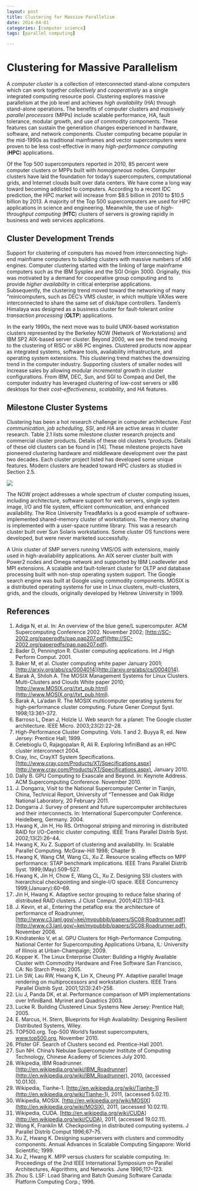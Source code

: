 ```yaml
---
layout: post
title: Clustering for Massive Parallelism
date: 2014-04-01
categories: [computer science]
tags: [parallel computing]

---
```


# Clustering for Massive Parallelism

A *computer cluster* is a collection of interconnected stand-alone computers which can work together *collectively* and *cooperatively* as a single integrated computing resource pool. Clustering explores massive parallelism at the job level and achieves *high availability* (HA) through stand-alone operations. The benefits of computer clusters and *massively parallel processors* (MPPs) include scalable performance, HA, fault tolerance, modular growth, and use of commodity components. These features can sustain the generation changes experienced in hardware, software, and network components. Cluster computing became popular in the mid-1990s as traditional mainframes and vector supercomputers were proven to be less cost-effective in many *high-performance computing* (**HPC**) applications.

Of the Top 500 supercomputers reported in 2010, 85 percent were computer clusters or MPPs built with *homogeneous* nodes. Computer clusters have laid the foundation for today’s supercomputers, computational grids, and Internet clouds built over data centers. We have come a long way toward becoming addicted to computers. According to a recent IDC prediction, the HPC market will increase from $8.5 billion in 2010 to $10.5 billion by 2013. A majority of the Top 500 supercomputers are used for HPC applications in science and engineering. Meanwhile, the use of *high-throughput computing* (**HTC**) clusters of servers is growing rapidly in business and web services applications.

Cluster Development Trends
---
Support for clustering of computers has moved from interconnecting high-end mainframe computers to building clusters with massive numbers of x86 engines. Computer clustering started with the linking of large mainframe computers such as the IBM Sysplex and the SGI Origin 3000. Originally, this was motivated by a demand for cooperative group computing and to provide *higher availability* in critical enterprise applications.  
Subsequently, the clustering trend moved toward the networking of many 
“minicomputers, such as DEC’s VMS cluster, in which multiple VAXes were interconnected to share the same set of disk/tape controllers. Tandem’s Himalaya was designed as a business cluster for fault-tolerant *online transaction processing* (**OLTP**) applications.

In the early 1990s, the next move was to build UNIX-based workstation clusters represented by the Berkeley NOW (Network of Workstations) and IBM SP2 AIX-based server cluster. Beyond 2000, we see the trend moving to the clustering of RISC or x86 PC engines. Clustered products now appear as integrated systems, software tools, availability infrastructure, and operating system extensions. This clustering trend matches the downsizing trend in the computer industry. Supporting clusters of smaller nodes will increase sales by allowing modular *incremental* growth in cluster configurations. From IBM, DEC, Sun, and SGI to Compaq and Dell, the computer industry has leveraged clustering of low-cost servers or x86 desktops for their *cost-effectiveness*, *scalability*, and *HA* features.

Milestone Cluster Systems
---
Clustering has been a hot research challenge in computer architecture. *Fast communication*, *job scheduling*, *SSI*, and *HA* are active areas in cluster research. Table 2.1 lists some milestone cluster research projects and commercial cluster products. Details of these old clusters “products. Details of these old clusters can be found in [14]. These milestone projects have pioneered clustering hardware and middleware development over the past two decades. Each cluster project listed has developed some unique features. Modern clusters are headed toward HPC clusters as studied in Section 2.5.

![](http://sungsoo.github.com/images/milestone-research-cluster.png)

The NOW project addresses a whole spectrum of cluster computing issues, including architecture, software support for web servers, single system image, I/O and file system, efficient communication, and enhanced availability. The Rice University TreadMarks is a good example of software-implemented shared-memory cluster of workstations. The memory sharing is implemented with a user-space runtime library. This was a research cluster built over Sun Solaris workstations. Some cluster OS functions were developed, but were never marketed successfully.

A Unix cluster of SMP servers running VMS/OS with extensions, mainly used in high-availability applications. An AIX server cluster built with Power2 nodes and Omega network and supported by IBM Loadleveler and MPI extensions. A scalable and fault-tolerant cluster for OLTP and database processing built with non-stop operating system support. The Google search engine was built at Google using commodity components. MOSIX is a distributed operating systems for use in Linux clusters, multi-clusters, grids, and the clouds, originally developed by Hebrew University in 1999.


References
---

1. Adiga N, et al. In: An overview of the blue gene/L supercomputer. ACM Supercomputing Conference 2002. November 2002; [http://SC-2002.org/paperpdfs/pap.pap207.pdf](http://SC-2002.org/paperpdfs/pap.pap207.pdf).
2. Bader D, Pennington R. Cluster computing applications. Int J High Perform Comput. 2001.
3. Baker M, et al. Cluster computing white paper January 2001; [http://arxiv.org/abs/cs/0004014](http://arxiv.org/abs/cs/0004014).
4. Barak A, Shiloh A. The MOSIX Management Systems for Linux Clusters. Multi-Clusters and Clouds White paper 2010; [http://www.MOSIX.org//txt_pub.html](http://www.MOSIX.org//txt_pub.html).
5. Barak A, La’adan R. The MOSIX multicomputer operating systems for high-performance cluster computing. Future Gener Comput Syst. 1998;13:361–372.
6. Barroso L, Dean J, Holzle U. Web search for a planet: The Google cluster architecture. IEEE Micro. 2003;23(2):22–28.
7. High-Performance Cluster Computing. Vols. 1 and 2. Buyya R, ed. New Jersey: Prentice Hall; 1999.
8. Celebioglu O, Rajagopalan R, Ali R. Exploring InfiniBand as an HPC cluster interconnect 2004.
9. Cray, Inc, CrayXT System Specifications. [http://www.cray.com/Products/XT/Specifications.aspx](http://www.cray.com/Products/XT/Specifications.aspx), January 2010.
10. Dally B. GPU Computing to Exascale and Beyond. In: Keynote Address. ACM Supercomputing Conference. November 2010.
11. J. Dongarra, Visit to the National Supercomputer Center in Tianjin, China, Technical Report, University of “Tennessee and Oak Ridge National Laboratory, 20 February 2011.
12. Dongarra J. Survey of present and future supercomputer architectures and their interconnects. In: International Supercomputer Conference. Heidelberg, Germany. 2004.
13. Hwang K, Jin H, Ho RS. Orthogonal striping and mirroring in distributed RAID for I/O-Centric cluster computing. IEEE Trans Parallel Distrib Syst. 2002;13(2):26–44.
14. Hwang K, Xu Z. Support of clustering and availability. In: Scalable Parallel Computing. McGraw-Hill 1998; Chapter 9.
15. Hwang K, Wang CM, Wang CL, Xu Z. Resource scaling effects on MPP performance: STAP benchmark implications. IEEE Trans Parallel Distrib Syst. 1999;(May):509–527.
16. Hwang K, Jin H, Chow E, Wang CL, Xu Z. Designing SSI clusters with hierarchical checkpointing and single-I/O space. IEEE Concurrency 1999;(January):60–69.
17. Jin H, Hwang K. Adaptive sector grouping to reduce false sharing of distributed RAID clusters. J Clust Comput. 2001;4(2):133–143.
18. J. Kevin, et al., Entering the petaflop era: the architecture of performance of Roadrunner, [http://www.c3.lanl.gov/~kei/mypubbib/papers/SC08:Roadrunner.pdf](http://www.c3.lanl.gov/~kei/mypubbib/papers/SC08:Roadrunner.pdf), November 2008.
19. Kindratenko V, et al. GPU Clusters for High-Performance Computing. National Center for Supercomputing Applications Urbana, IL: University of Illinois at Urban-Champaign; 2009.
20. Kopper K. The Linux Enterprise Cluster: Building a Highly Available Cluster with Commodity Hardware and Free Software San Francisco, CA: No Starch Press; 2005.
21. Lin SW, Lau RW, Hwang K, Lin X, Cheung PY. Adaptive parallel Image rendering on multiprocessors and workstation clusters. IEEE Trans Parallel Distrib Syst. 2001;12(3):241–258.
22. Liu J, Panda DK, et al. Performance comparison of MPI implementations over InfiniBand. Myrinet and Quadrics 2003.
23. Lucke R. Building Clustered Linux Systems New Jersey: Prentice Hall; 2005.
24. E. Marcus, H. Stern, Blueprints for High Availability: Designing Resilient Distributed Systems, Wiley.
25. TOP500.org. Top-500 World’s fastest supercomputers, www.top500.org, November 2010.
26. Pfister GF. Search of Clusters second ed. Prentice-Hall 2001.
27. Sun NH. China’s Nebulae Supercomputer Institute of Computing Technology, Chinese Academy of Sciences July 2010.
28. Wikipedia, IBM Roadrunner. [http://en.wikipedia.org/wiki/IBM_Roadrunner](http://en.wikipedia.org/wiki/IBM_Roadrunner), 2010, (accessed 10.01.10).
29. Wikipedia, Tianhe-1. [http://en.wikipedia.org/wiki/Tianhe-1](http://en.wikipedia.org/wiki/Tianhe-1), 2011, (accessed 5.02.11).
30. Wikipedia, MOSIX. [http://en.wikipedia.org/wiki/MOSIX](http://en.wikipedia.org/wiki/MOSIX), 2011, (accessed 10.02.11).
31. Wikipedia, CUDA. [http://en.wikipedia.org/wiki/CUDA](http://en.wikipedia.org/wiki/CUDA), 2011, (accessed 19.02.11).
32. Wong K, Franklin M. Checkpointing in distributed computing systems. J Parallel Distrib Comput 1996;67–75.
33. Xu Z, Hwang K. Designing superservers with clusters and commodity components. Annual Advances in Scalable Computing Singapore: World Scientific; 1999.
34. Xu Z, Hwang K. MPP versus clusters for scalable computing. In: Proceedings of the 2nd IEEE International Symposium on Parallel Architectures, Algorithms, and Networks. June 1996;117–123.
35. Zhou S. LSF: Load Sharing and Batch Queuing Software Canada: Platform Computing Corp.; 1996.

